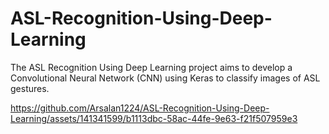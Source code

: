 # ASL-Recognition-Using-Deep-Learning
 The ASL Recognition Using Deep Learning project aims to develop a Convolutional Neural Network (CNN) using Keras to classify images of ASL gestures.

https://github.com/Arsalan1224/ASL-Recognition-Using-Deep-Learning/assets/141341599/b1113dbc-58ac-44fe-9e63-f21f507959e3

